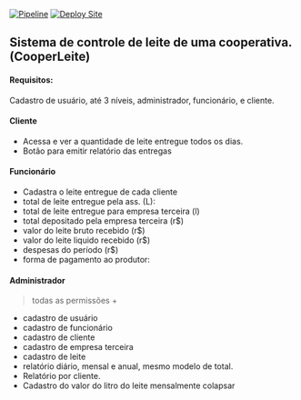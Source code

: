 [![Pipeline](https://github.com/Joao-Bittencourt/cooperLeite/actions/workflows/laravel.yml/badge.svg)](https://github.com/Joao-Bittencourt/cooperLeite/actions/workflows/laravel.yml)
[![Deploy Site](https://github.com/Joao-Bittencourt/cooperLeite/actions/workflows/deploy.yml/badge.svg)](https://github.com/Joao-Bittencourt/cooperLeite/actions/workflows/deploy.yml)

## Sistema de controle de leite de uma cooperativa. (CooperLeite)

#### Requisitos:

Cadastro de usuário, até 3 níveis, administrador, funcionário, e cliente.

#### Cliente

- Acessa e ver a quantidade de leite entregue todos os dias.
- Botão para emitir relatório das entregas

#### Funcionário
- Cadastra o leite entregue de cada cliente
- total de leite entregue pela ass. (L):
- total de leite entregue para empresa terceira (l)
- total depositado pela empresa terceira (r$)
- valor do leite bruto recebido (r$)
- valor do leite liquido recebido (r$)
- despesas do período (r$)
- forma de pagamento ao produtor:

#### Administrador  
> todas as permissões +
- cadastro de usuário
- cadastro de funcionário
- cadastro de cliente
- cadastro de empresa terceira
- cadastro de leite
- relatório diário, mensal e anual, mesmo modelo de total.
- Relatório por cliente.
- Cadastro do valor do litro do leite mensalmente colapsar